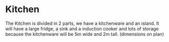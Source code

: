 # Kitchen

The Kitchen is divided in 2 parts, we have a kitchenware and an island. It will have a large fridge, a sink and a induction cooker and lots of storage because the kitchenware will be 5m wide and 2m tall. (dimensions on plan) 